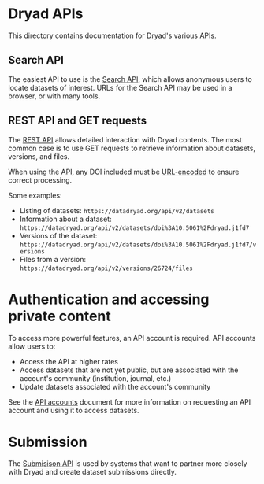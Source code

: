 Dryad APIs
============

This directory contains documentation for Dryad's various APIs.

Search API
---------------

The easiest API to use is the [Search API](search.md), which allows anonymous
users to locate datasets of interest. URLs for the Search API may be used in a
browser, or with many tools.

REST API and GET requests
-------------------------

The [REST API](https://datadryad.org/api/v2/docs/) allows detailed interaction
with Dryad contents. The most common case is to use GET requests to retrieve
information about datasets, versions, and files.

When using the API, any DOI included must be
[URL-encoded](https://www.w3schools.com/tags/ref_urlencode.ASP) to ensure correct processing.

Some examples:
- Listing of datasets: `https://datadryad.org/api/v2/datasets`
- Information about a dataset: `https://datadryad.org/api/v2/datasets/doi%3A10.5061%2Fdryad.j1fd7`
- Versions of the dataset: `https://datadryad.org/api/v2/datasets/doi%3A10.5061%2Fdryad.j1fd7/versions`
- Files from a version: `https://datadryad.org/api/v2/versions/26724/files`

# Authentication and accessing private content

To access more powerful features, an API account is required. API accounts allow users to:
- Access the API at higher rates
- Access datasets that are not yet public, but are associated with the account's community (institution, journal, etc.)
- Update datasets associated with the account's community

See the [API accounts](api_accounts.md) document for more information on requesting an API account and using it to access datasets.

# Submission

The [Submisison API](submission.md) is used by systems that want to partner
more closely with Dryad and create dataset submissions directly.


